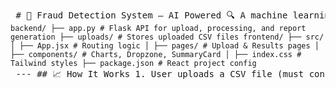 <pre> # 🧠 Fraud Detection System – AI Powered 🔍 A machine learning-based web application to detect potential fraudulent transactions in financial datasets. The system combines a **Flask backend** and a **React frontend**, providing an intuitive UI for file uploads, fraud analysis, visual metrics, and PDF report downloads. 🎥 **[Project Demo (Video)](https://drive.google.com/file/d/1d8dgesjiLbdEAr99mHwAw9AOIRSyV-eS/view?usp=sharing)** --- ## 🚀 Features - 📤 CSV File Upload with drag & drop support - 🔎 Fraud Detection using a Random Forest model - 📊 Real-time Visual Metrics: - Fraud Distribution (Pie Chart) - Confusion Matrix (Bar Chart) - Accuracy and F1 Score - 📥 Downloadable PDF Report - 🌘 Light/Dark Mode Toggle - 📈 Upload Progress Bar & File Preview --- ## 🛠 Tech Stack **Frontend:** - React.js - Tailwind CSS - Axios - React Router - Recharts (for data visualization) - React Dropzone **Backend:** - Flask - Pandas, NumPy - Scikit-learn, SMOTE - Flask-CORS - ReportLab (PDF generation) --- ## 📁 Project Structure <code> backend/ ├── app.py # Flask API for upload, processing, and report generation ├── uploads/ # Stores uploaded CSV files frontend/ ├── src/ │ ├── App.jsx # Routing logic │ ├── pages/ # Upload & Results pages │ ├── components/ # Charts, Dropzone, SummaryCard │ ├── index.css # Tailwind styles ├── package.json # React project config </code> --- ## 📈 How It Works 1. User uploads a CSV file (must contain `isFraud` column). 2. Frontend sends the file to the backend via `POST /upload`. 3. Backend: - Reads and preprocesses the file - Applies SMOTE for class balancing - Trains a Random Forest model - Calculates Accuracy, F1 Score, Confusion Matrix 4. Frontend: - Displays results via graphs and summary card - Allows user to download a detailed report via `GET /download-report` --- ## 🧪 Run the App Locally ### 🔧 Backend ```bash cd backend pip install -r requirements.txt python app.py ``` ### 💻 Frontend ```bash cd frontend npm install npm run dev ``` --- ## 📎 Sample CSV Format Make sure your CSV includes at least the `isFraud` column: ```csv step,amount,type,isFraud 1,100.00,CASH,0 2,2500.00,TRANSFER,1 ``` --- ✅ Built with ❤️ for smarter financial security! </pre>
